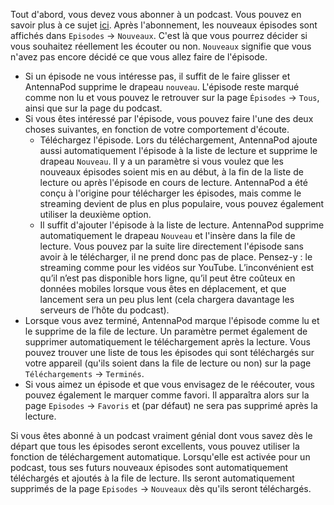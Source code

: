 Tout d'abord, vous devez vous abonner à un podcast. Vous pouvez en savoir plus à
ce sujet [ici](/documentation/getting-started/subscribe). Après l'abonnement,
les nouveaux épisodes sont affichés dans `Episodes` → `Nouveaux`. C'est là que
vous pourrez décider si vous souhaitez réellement les écouter ou non. `Nouveaux`
signifie que vous n'avez pas encore décidé ce que vous allez faire de l'épisode.

- Si un épisode ne vous intéresse pas, il suffit de le faire glisser et
AntennaPod supprime le drapeau `nouveau`. L'épisode reste marqué comme non lu et
vous pouvez le retrouver sur la page `Épisodes` → `Tous`, ainsi que sur la page
du podcast.
- Si vous êtes intéressé par l'épisode, vous pouvez faire l'une des deux choses
suivantes, en fonction de votre comportement d'écoute.
   - Téléchargez l'épisode. Lors du téléchargement, AntennaPod ajoute aussi
      automatiquement l'épisode à la liste de lecture et supprime le drapeau `Nouveau`.
      Il y a un paramètre si vous voulez que les nouveaux épisodes soient mis en au
      début, à la fin de la liste de lecture ou après l'épisode en cours de lecture.
      AntennaPod a été conçu à l'origine pour télécharger les épisodes, mais comme le
      streaming devient de plus en plus populaire, vous pouvez également utiliser la
      deuxième option.
   - Il suffit d'ajouter l'épisode à la liste de lecture. AntennaPod supprime
      automatiquement le drapeau `Nouveau` et l'insère dans la file de lecture. Vous
      pouvez par la suite lire directement l'épisode sans avoir à le télécharger, il
      ne prend donc pas de place. Pensez-y : le streaming comme pour les vidéos sur
      YouTube. L’inconvénient est qu’il n’est pas disponible hors ligne, qu’il peut
      être coûteux en données mobiles lorsque vous êtes en déplacement, et que
      lancement sera un peu plus lent (cela chargera davantage les serveurs de l’hôte
      du podcast).
- Lorsque vous avez terminé, AntennaPod marque l'épisode comme lu et le supprime
de la file de lecture. Un paramètre permet également de supprimer
automatiquement le téléchargement après la lecture. Vous pouvez trouver une
liste de tous les épisodes qui sont téléchargés sur votre appareil (qu'ils
soient dans la file de lecture ou non) sur la page `Téléchargements` →
`Terminés`.
- Si vous aimez un épisode et que vous envisagez de le réécouter, vous pouvez
également le marquer comme favori. Il apparaîtra alors sur la page `Episodes` →
`Favoris` et (par défaut) ne sera pas supprimé après la lecture.

Si vous êtes abonné à un podcast vraiment génial dont vous savez dès le départ
que tous les épisodes seront excellents, vous pouvez utiliser la fonction de
téléchargement automatique. Lorsqu'elle est activée pour un podcast, tous ses
futurs nouveaux épisodes sont automatiquement téléchargés et ajoutés à la file
de lecture. Ils seront automatiquement supprimés de la page `Episodes` →
`Nouveaux` dès qu'ils seront téléchargés.
